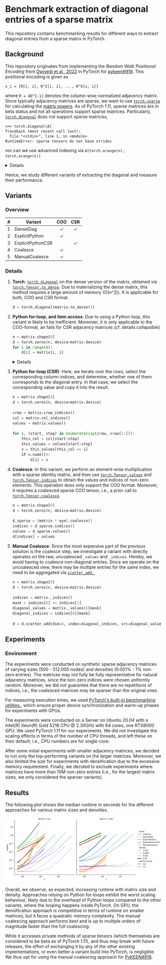 # Benchmark extraction of diagonal entries of a sparse matrix

This repository contains benchmarking results for different ways to extract diagonal entries from a sparse matrix in
PyTorch.

## Background

This repository originates from implementing the *Random Walk Positional Encoding* from
[Dwivedi et al., 2022](https://arxiv.org/abs/2110.07875) in PyTorch for
[pykeen#918](https://github.com/pykeen/pykeen/pull/918).
This positional encoding is given as 

```
x_i = [R[i, i], R^2[i, i], ..., R^k[i, i]]
```

where `R = AD^{-1}` denotes the column-wise normalized adjacency matrix. Since typically adjacency matrices are
sparse, we want to use [`torch.sparse`](https://pytorch.org/docs/stable/sparse.html) for calculating the [matrix
powers](https://github.com/pykeen/pykeen/blob/9025a7171f561d964652263269c751cf44b208d7/src/pykeen/nn/utils.py#L95-L116).
As of PyTorch 1.11, sparse matrices are in beta status and not all operations support sparse matrices.
Particularly, [`torch.diagonal`](https://pytorch.org/docs/stable/generated/torch.diagonal.html) does not support
sparse matrices,

```python-console
>>> torch.diagonal(A)
Traceback (most recent call last):
  File "<stdin>", line 1, in <module>
RuntimeError: sparse tensors do not have strides
```

nor can we use advanced indexing via `A[torch.arange(n), torch.arange(n)]`

<details>

```python-console
>>> A[torch.arange(n), torch.arange(n)]
Traceback (most recent call last):
  File "<stdin>", line 1, in <module>
NotImplementedError: Could not run 'aten::index.Tensor' with arguments from the 'SparseCPU' backend. This could be because the operator doesn't exist for this backend, or was omitted during the selective/custom build process (if using custom build). If you are a Facebook employee using PyTorch on mobile, please visit https://fburl.com/ptmfixes for possible resolutions. 'aten::index.Tensor' is only available for these backends: [CPU, QuantizedCPU, BackendSelect, Python, Named, Conjugate, Negative, ZeroTensor, ADInplaceOrView, AutogradOther, AutogradCPU, AutogradCUDA, AutogradXLA, AutogradLazy, AutogradXPU, AutogradMLC, AutogradHPU, AutogradNestedTensor, AutogradPrivateUse1, AutogradPrivateUse2, AutogradPrivateUse3, Tracer, AutocastCPU, Autocast, Batched, VmapMode, Functionalize].

CPU: registered at aten/src/ATen/RegisterCPU.cpp:21063 [kernel]
QuantizedCPU: registered at aten/src/ATen/RegisterQuantizedCPU.cpp:1258 [kernel]
BackendSelect: fallthrough registered at ../aten/src/ATen/core/BackendSelectFallbackKernel.cpp:3 [backend fallback]
Python: registered at ../aten/src/ATen/core/PythonFallbackKernel.cpp:47 [backend fallback]
Named: registered at ../aten/src/ATen/core/NamedRegistrations.cpp:7 [backend fallback]
Conjugate: registered at ../aten/src/ATen/ConjugateFallback.cpp:18 [backend fallback]
Negative: registered at ../aten/src/ATen/native/NegateFallback.cpp:18 [backend fallback]
ZeroTensor: registered at ../aten/src/ATen/ZeroTensorFallback.cpp:86 [backend fallback]
ADInplaceOrView: fallthrough registered at ../aten/src/ATen/core/VariableFallbackKernel.cpp:64 [backend fallback]
AutogradOther: registered at ../torch/csrc/autograd/generated/VariableType_1.cpp:10665 [autograd kernel]
AutogradCPU: registered at ../torch/csrc/autograd/generated/VariableType_1.cpp:10665 [autograd kernel]
AutogradCUDA: registered at ../torch/csrc/autograd/generated/VariableType_1.cpp:10665 [autograd kernel]
AutogradXLA: registered at ../torch/csrc/autograd/generated/VariableType_1.cpp:10665 [autograd kernel]
AutogradLazy: registered at ../torch/csrc/autograd/generated/VariableType_1.cpp:10665 [autograd kernel]
AutogradXPU: registered at ../torch/csrc/autograd/generated/VariableType_1.cpp:10665 [autograd kernel]
AutogradMLC: registered at ../torch/csrc/autograd/generated/VariableType_1.cpp:10665 [autograd kernel]
AutogradHPU: registered at ../torch/csrc/autograd/generated/VariableType_1.cpp:10665 [autograd kernel]
AutogradNestedTensor: registered at ../torch/csrc/autograd/generated/VariableType_1.cpp:10665 [autograd kernel]
AutogradPrivateUse1: registered at ../torch/csrc/autograd/generated/VariableType_1.cpp:10665 [autograd kernel]
AutogradPrivateUse2: registered at ../torch/csrc/autograd/generated/VariableType_1.cpp:10665 [autograd kernel]
AutogradPrivateUse3: registered at ../torch/csrc/autograd/generated/VariableType_1.cpp:10665 [autograd kernel]
Tracer: registered at ../torch/csrc/autograd/generated/TraceType_1.cpp:11342 [kernel]
AutocastCPU: fallthrough registered at ../aten/src/ATen/autocast_mode.cpp:461 [backend fallback]
Autocast: fallthrough registered at ../aten/src/ATen/autocast_mode.cpp:305 [backend fallback]
Batched: registered at ../aten/src/ATen/BatchingRegistrations.cpp:1059 [backend fallback]
VmapMode: fallthrough registered at ../aten/src/ATen/VmapModeRegistrations.cpp:33 [backend fallback]
Functionalize: registered at ../aten/src/ATen/FunctionalizeFallbackKernel.cpp:52 [backend fallback]
```

</details>

Hence, we study different variants of extracting the diagonal and measure their performance.
  
## Variants

### Overview

| # | Variant           | COO | CSR |
|---|-------------------|:---:|:---:|
| 1 | DenseDiag         |  ✓  |  ✓  |
| 2 | ExplicitPython    |  ✓  |     |
| 3 | ExplicitPythonCSR |     |  ✓  |
| 4 | Coalesce          |  ✓  |     |
| 5 | ManualCoalesce    |  ✓  |     |
  
### Details

1. **Torch**: [`torch.diagonal`](https://pytorch.org/docs/stable/generated/torch.diagonal.html) on the dense
   version of the matrix, obtained via
   [`torch.Tensor.to_dense`](https://pytorch.org/docs/stable/generated/torch.Tensor.to_dense.html).
   Due to materializing the dense matrix, this method requires a large amount of memory (O(n^2)).
   It is applicable for both, COO and CSR format.

   ```python
   d = torch.diagonal(matrix.to_dense())
   ```

2. **Python for-loop, and item access**: Due to using a Python loop, this variant is likely to be
   inefficient. Moreover, it is only applicable to the COO-format, an fails for CSR adjacency
   matrices (cf. details collapsible)

   ```python
   n = matrix.shape[0]
   d = torch.zeros(n, device=matrix.device)
   for i in range(n):
       d[i] = matrix[i, i]
   ```

   <details>

   ```python-traceback
   Traceback (most recent call last):
       d[i] = matrix[i, i]
   NotImplementedError: Could not run 'aten::as_strided' with arguments from the 'SparseCsrCPU' backend. This could be because the operator doesn't exist for this backend, or was omitted during the selective/custom build process (if using custom build). If you are a Facebook employee using PyTorch on mobile, please visit https://fburl.com/ptmfixes for possible resolutions. 'aten::as_strided' is only available for these backends: [CPU, Meta, QuantizedCPU, BackendSelect, Python, Named, Conjugate, Negative, ZeroTensor, ADInplaceOrView, AutogradOther, AutogradCPU, AutogradCUDA, AutogradXLA, AutogradLazy, AutogradXPU, AutogradMLC, AutogradHPU, AutogradNestedTensor, AutogradPrivateUse1, AutogradPrivateUse2, AutogradPrivateUse3, Tracer, AutocastCPU, Autocast, Batched, VmapMode, Functionalize].

   CPU: registered at aten/src/ATen/RegisterCPU.cpp:21063 [kernel]
   Meta: registered at aten/src/ATen/RegisterMeta.cpp:14951 [kernel]
   QuantizedCPU: registered at aten/src/ATen/RegisterQuantizedCPU.cpp:1258 [kernel]
   BackendSelect: fallthrough registered at ../aten/src/ATen/core/BackendSelectFallbackKernel.cpp:3 [backend fallback]
   Python: registered at ../aten/src/ATen/core/PythonFallbackKernel.cpp:47 [backend fallback]
   Named: fallthrough registered at ../aten/src/ATen/core/NamedRegistrations.cpp:11 [kernel]
   Conjugate: fallthrough registered at ../aten/src/ATen/ConjugateFallback.cpp:22 [kernel]
   Negative: fallthrough registered at ../aten/src/ATen/native/NegateFallback.cpp:22 [kernel]
   ZeroTensor: registered at aten/src/ATen/RegisterZeroTensor.cpp:167 [kernel]
   ADInplaceOrView: registered at ../torch/csrc/autograd/generated/ADInplaceOrViewType_0.cpp:2566 [kernel]
   AutogradOther: registered at ../torch/csrc/autograd/generated/VariableType_0.cpp:9932 [autograd kernel]
   AutogradCPU: registered at ../torch/csrc/autograd/generated/VariableType_0.cpp:9932 [autograd kernel]
   AutogradCUDA: registered at ../torch/csrc/autograd/generated/VariableType_0.cpp:9932 [autograd kernel]
   AutogradXLA: registered at ../torch/csrc/autograd/generated/VariableType_0.cpp:9932 [autograd kernel]
   AutogradLazy: registered at ../torch/csrc/autograd/generated/VariableType_0.cpp:9932 [autograd kernel]
   AutogradXPU: registered at ../torch/csrc/autograd/generated/VariableType_0.cpp:9932 [autograd kernel]
   AutogradMLC: registered at ../torch/csrc/autograd/generated/VariableType_0.cpp:9932 [autograd kernel]
   AutogradHPU: registered at ../torch/csrc/autograd/generated/VariableType_0.cpp:9932 [autograd kernel]
   AutogradNestedTensor: registered at ../torch/csrc/autograd/generated/VariableType_0.cpp:9932 [autograd kernel]
   AutogradPrivateUse1: registered at ../torch/csrc/autograd/generated/VariableType_0.cpp:9932 [autograd kernel]
   AutogradPrivateUse2: registered at ../torch/csrc/autograd/generated/VariableType_0.cpp:9932 [autograd kernel]
   AutogradPrivateUse3: registered at ../torch/csrc/autograd/generated/VariableType_0.cpp:9932 [autograd kernel]
   Tracer: registered at ../torch/csrc/autograd/generated/TraceType_0.cpp:11618 [kernel]
   AutocastCPU: fallthrough registered at ../aten/src/ATen/autocast_mode.cpp:461 [backend fallback]
   Autocast: fallthrough registered at ../aten/src/ATen/autocast_mode.cpp:305 [backend fallback]
   Batched: registered at ../aten/src/ATen/BatchingRegistrations.cpp:1063 [kernel]
   VmapMode: fallthrough registered at ../aten/src/ATen/VmapModeRegistrations.cpp:33 [backend fallback]
   Functionalize: registered at aten/src/ATen/RegisterFunctionalization_0.cpp:4018 [kernel]  
   ```

   </details>

3. **Python for-loop (CSR)**: Here, we iterate over the rows, select the corresponding column indices, and
   determine, whether one of them corresponds to the diagonal entry. In that case, we select the
   corresponding value and copy it into the result.

   ```python
   n = matrix.shape[0]
   d = torch.zeros(n, device=matrix.device)

   crow = matrix.crow_indices()
   col = matrix.col_indices()
   values = matrix.values()

   for i, (start, stop) in enumerate(zip(crow, crow[1:])):
       this_col = col[start:stop]
       this_values = values[start:stop]
       v = this_values[this_col == i]
       if v.numel():
           d[i] = v
   ```
  
4. **Coalesce**: In this variant, we perform an element-wise multiplication with a sparse identity
   matrix, and then use [`torch.Tensor.values`](https://pytorch.org/docs/stable/generated/torch.Tensor.values.html)
   and [`torch.Tensor.indices`](https://pytorch.org/docs/stable/generated/torch.Tensor.indices.html)
   to obtain the values and indices of non-zero elements. This operation does only support the COO format.
   Moreover, it requires a coalesced sparse COO tensor, i.e., a prior call to
   [`torch.Tensor.coalesce`](https://pytorch.org/docs/stable/generated/torch.Tensor.coalesce.html).
   
   ```python
   n = matrix.shape[0]
   d = torch.zeros(n, device=matrix.device)

   d_sparse = (matrix * eye).coalesce()
   indices = d_sparse.indices()
   values = d_sparse.values()
   d[indices] = values
   ```

5. **Manual Coalesce**: Since the most expensive part of the previous solution is the coalesce step,
   we investigate a variant with directly operates on the raw, uncoalesced `_values` and `_indices`.
   Hereby, we avoid having to coalesce non-diagonal entries. Since we operate on the uncoalesced
   view, there may be multiple entries for the same index, we need to be aggregated via
   [`scatter_add_`](https://pytorch.org/docs/stable/generated/torch.Tensor.scatter_add_.html).

   ```python
   n = matrix.shape[0]
   d = torch.zeros(n, device=matrix.device)

   indices = matrix._indices()
   mask = indices[0] == indices[1]
   diagonal_values = matrix._values()[mask]
   diagonal_indices = indices[0][mask]

   d = d.scatter_add(dim=0, index=diagonal_indices, src=diagonal_values)
   ```

## Experiments

### Environment

The experiments were conducted on synthetic sparse adjacency matrices of varying sizes
(500 - 512.000 nodes) and densities (0.001% - 1% non-zero entries). The matrices may not fully
be fully representative for natural adjacency matrices, since the non-zero indices were chosen
uniformly random. Moreover, we did not guarantee that there are no repetitions of indices, i.e.,
the coalesced matrices may be sparser than the original ones.
  
For measuring execution times, we used [PyTorch's built-in benchmarking utilities
](https://pytorch.org/docs/stable/benchmark_utils.html), which ensure proper
device synchronization and warm-up phases for experiments with GPUs.
  
The experiments were conducted on a Server on Ubuntu 20.04 with a
Intel(R) Xeon(R) Gold 5218 CPU @ 2.30GHz with 64 cores, one RTX8000 GPU. We used PyTorch 1.11
for our experiments. We did not investigate the scaling effects in terms of the number of CPU threads,
and left these on their default, i.e., CPU numbers are for single-core.

After some initial experiments with smaller adjacency matrices, we decided to run only the
top-performing variants on the larger matrices. Moreover, we also limited the size for experiments
with densification due to the excessive memory requirement. Finally, we decided to exclude experiments
where matrices have more than 10M non-zero entries (i.e., for the largest matrix sizes, we only
considered the sparser variants).
  
## Results

The following plot shows the median runtime in seconds for the different approaches for various
matrix sizes and densities.
  
![Comparison](img/comparison.svg)
  
Overall, we observe, as expected, increasing runtime with matrix size and density.
Approaches relying on Python for-loops exhibit the worst scaling behaviour, likely due to the
overhead of Python loops compared to the other variants, where the looping happens inside PyTorch.
On GPU, the densification approach is competitive in terms of runtime on smaller matrices, but
it faces a quadratic memory complexity. The manual coalescing approach performs best and is up
to multiple orders of magnitude faster than the full coalescing.
  
While it accesses private methods of sparse tensors (which themselves are considered to be beta
as of PyTorch 1.11), and thus may break with future releases, the effort of exchanging it by any
of the other existing implementations, or even better a variant build into PyTorch, is negligible.
We thus opt for using the manual coalescing approach for
[PyKEEN#918](https://github.com/pykeen/pykeen/pull/918).
